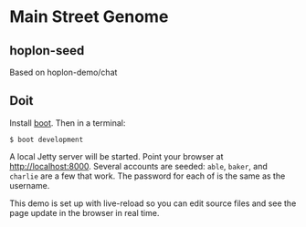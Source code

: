 # Main Street Genome
## hoplon-seed

Based on hoplon-demo/chat

## Doit

Install [boot][2]. Then in a terminal:

```
$ boot development
```
A local Jetty server will be started. Point your browser at
[http://localhost:8000][3].  Several accounts are seeded: `able`, `baker`, and
`charlie` are a few that work.  The password for each of is the same as the
username.

This demo is set up with live-reload so you can edit source files and see the
page update in the browser in real time.

[1]: http://github.com/tailrecursion/hoplon
[2]: https://github.com/tailrecursion/boot
[3]: http://localhost:8000
